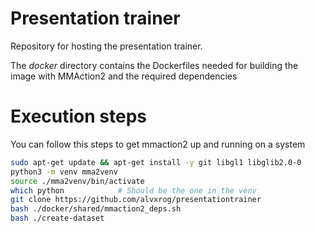 # Presentation trainer
Repository for hosting the presentation trainer.

The *docker* directory contains the Dockerfiles needed for building the image with MMAction2 and the required dependencies

# Execution steps
You can follow this steps to get mmaction2 up and running on a system
```bash
sudo apt-get update && apt-get install -y git libgl1 libglib2.0-0
python3 -m venv mma2venv
source ./mma2venv/bin/activate
which python            # Should be the one in the venv
git clone https://github.com/alvxrog/presentationtrainer
bash ./docker/shared/mmaction2_deps.sh
bash ./create-dataset
```